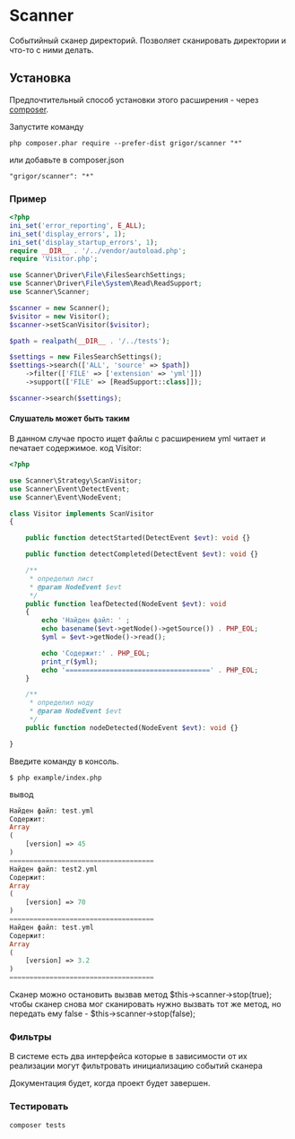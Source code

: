 Scanner
======
Событийный сканер директорий.
Позволяет сканировать директории и что-то с ними делать.


Установка
------------

Предпочтительный способ установки этого расширения - через [composer](http://getcomposer.org/download/).

Запустите команду

```
php composer.phar require --prefer-dist grigor/scanner "*"
```

или добавьте в composer.json

```
"grigor/scanner": "*"
```

### Пример

```php
<?php
ini_set('error_reporting', E_ALL);
ini_set('display_errors', 1);
ini_set('display_startup_errors', 1);
require __DIR__ . '/../vendor/autoload.php';
require 'Visitor.php';

use Scanner\Driver\File\FilesSearchSettings;
use Scanner\Driver\File\System\Read\ReadSupport;
use Scanner\Scanner;

$scanner = new Scanner();
$visitor = new Visitor();
$scanner->setScanVisitor($visitor);

$path = realpath(__DIR__ . '/../tests');

$settings = new FilesSearchSettings();
$settings->search(['ALL', 'source' => $path])
    ->filter(['FILE' => ['extension' => 'yml']])
    ->support(['FILE' => [ReadSupport::class]]);

$scanner->search($settings);

```

#### Слушатель может быть таким

В данном случае просто ищет файлы с раcширением yml читает и печатает содержимое.
код Visitor:

```php
<?php

use Scanner\Strategy\ScanVisitor;
use Scanner\Event\DetectEvent;
use Scanner\Event\NodeEvent;

class Visitor implements ScanVisitor
{

    public function detectStarted(DetectEvent $evt): void {}

    public function detectCompleted(DetectEvent $evt): void {}

    /**
     * определил лист
     * @param NodeEvent $evt
     */
    public function leafDetected(NodeEvent $evt): void
    {
        echo 'Найден файл: ' ;
        echo basename($evt->getNode()->getSource()) . PHP_EOL;
        $yml = $evt->getNode()->read();

        echo 'Содержит:' . PHP_EOL;
        print_r($yml);
        echo '====================================' . PHP_EOL;
    }

    /**
     * определил ноду
     * @param NodeEvent $evt
     */
    public function nodeDetected(NodeEvent $evt): void {}

}
```

Введите команду в консоль.

```
$ php example/index.php
```

вывод
```php
Найден файл: test.yml
Содержит:
Array
(
    [version] => 45
)
====================================
Найден файл: test2.yml
Содержит:
Array
(
    [version] => 70
)
====================================
Найден файл: test.yml
Содержит:
Array
(
    [version] => 3.2
)
====================================

```

Сканер можно остановить вызвав метод $this->scanner->stop(true);
чтобы сканер снова мог сканировать нужно вызвать тот же метод, но передать ему false - $this->scanner->stop(false);

### Фильтры

В системе есть два интерфейса которые в зависимости от их реализации могут фильтровать инициализацию событий сканера

Документация будет, когда проект будет завершен.

### Тестировать 
```
composer tests
```

